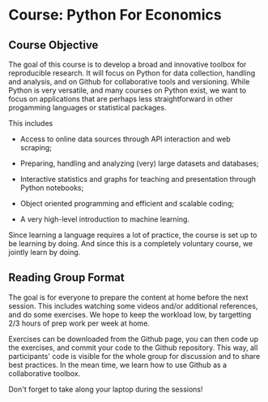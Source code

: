 # Course: Python For Economics

## Course Objective

The goal of this course is to develop a broad and innovative toolbox for reproducible research. It will focus on Python for data collection, handling and analysis, and on Github for collaborative tools and versioning.
While Python is very versatile, and many courses on Python exist, we want to focus on applications that are perhaps less straightforward in other progamming languages or statistical packages.

This includes

* Access to online data sources through API interaction and web scraping;

* Preparing, handling and analyzing (very) large datasets and databases;

* Interactive statistics and graphs for teaching and presentation through Python notebooks;

* Object oriented programming and efficient and scalable coding;

* A very high-level introduction to machine learning.

Since learning a language requires a lot of practice, the course is set up to be learning by
doing. And since this is a completely voluntary course, we jointly learn by doing.

## Reading Group Format

The goal is for everyone to prepare the content at home before the next session. This includes watching some videos and/or additional references, and do some exercises. We hope to keep the workload low, by targetting 2/3 hours of prep work per week at home.

Exercises can be downloaded from the Github page, you can then code up the exercises, and commit your code to the Github repository. This way, all participants' code is visible for the whole group for discussion and to share best practices. In the mean time, we learn how to use Github as a collaborative toolbox.

Don't forget to take along your laptop during the sessions!
